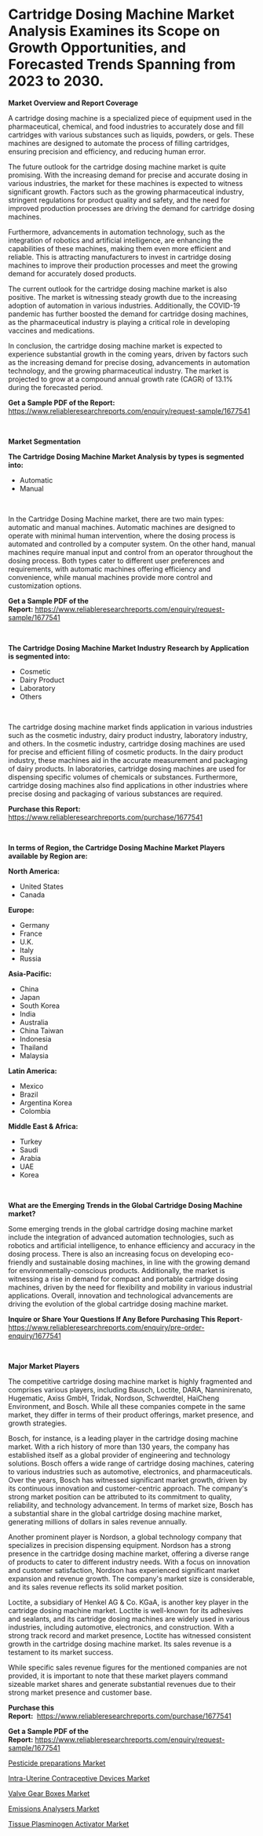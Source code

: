 <p><h1>Cartridge Dosing Machine Market Analysis Examines its Scope on Growth Opportunities, and Forecasted Trends Spanning from 2023 to 2030.</h1></p><p><strong>Market Overview and Report Coverage</strong></p>
<p><p>A cartridge dosing machine is a specialized piece of equipment used in the pharmaceutical, chemical, and food industries to accurately dose and fill cartridges with various substances such as liquids, powders, or gels. These machines are designed to automate the process of filling cartridges, ensuring precision and efficiency, and reducing human error.</p><p>The future outlook for the cartridge dosing machine market is quite promising. With the increasing demand for precise and accurate dosing in various industries, the market for these machines is expected to witness significant growth. Factors such as the growing pharmaceutical industry, stringent regulations for product quality and safety, and the need for improved production processes are driving the demand for cartridge dosing machines.</p><p>Furthermore, advancements in automation technology, such as the integration of robotics and artificial intelligence, are enhancing the capabilities of these machines, making them even more efficient and reliable. This is attracting manufacturers to invest in cartridge dosing machines to improve their production processes and meet the growing demand for accurately dosed products.</p><p>The current outlook for the cartridge dosing machine market is also positive. The market is witnessing steady growth due to the increasing adoption of automation in various industries. Additionally, the COVID-19 pandemic has further boosted the demand for cartridge dosing machines, as the pharmaceutical industry is playing a critical role in developing vaccines and medications.</p><p>In conclusion, the cartridge dosing machine market is expected to experience substantial growth in the coming years, driven by factors such as the increasing demand for precise dosing, advancements in automation technology, and the growing pharmaceutical industry. The market is projected to grow at a compound annual growth rate (CAGR) of 13.1% during the forecasted period.</p></p>
<p><strong>Get a Sample PDF of the Report:</strong> <a href="https://www.reliableresearchreports.com/enquiry/request-sample/1677541">https://www.reliableresearchreports.com/enquiry/request-sample/1677541</a></p>
<p>&nbsp;</p>
<p><strong>Market Segmentation</strong></p>
<p><strong>The Cartridge Dosing Machine Market Analysis by types is segmented into:</strong></p>
<p><ul><li>Automatic</li><li>Manual</li></ul></p>
<p>&nbsp;</p>
<p><p>In the Cartridge Dosing Machine market, there are two main types: automatic and manual machines. Automatic machines are designed to operate with minimal human intervention, where the dosing process is automated and controlled by a computer system. On the other hand, manual machines require manual input and control from an operator throughout the dosing process. Both types cater to different user preferences and requirements, with automatic machines offering efficiency and convenience, while manual machines provide more control and customization options.</p></p>
<p><strong>Get a Sample PDF of the Report:</strong>&nbsp;<a href="https://www.reliableresearchreports.com/enquiry/request-sample/1677541">https://www.reliableresearchreports.com/enquiry/request-sample/1677541</a></p>
<p>&nbsp;</p>
<p><strong>The Cartridge Dosing Machine Market Industry Research by Application is segmented into:</strong></p>
<p><ul><li>Cosmetic</li><li>Dairy Product</li><li>Laboratory</li><li>Others</li></ul></p>
<p>&nbsp;</p>
<p><p>The cartridge dosing machine market finds application in various industries such as the cosmetic industry, dairy product industry, laboratory industry, and others. In the cosmetic industry, cartridge dosing machines are used for precise and efficient filling of cosmetic products. In the dairy product industry, these machines aid in the accurate measurement and packaging of dairy products. In laboratories, cartridge dosing machines are used for dispensing specific volumes of chemicals or substances. Furthermore, cartridge dosing machines also find applications in other industries where precise dosing and packaging of various substances are required.</p></p>
<p><strong>Purchase this Report:</strong>&nbsp; <a href="https://www.reliableresearchreports.com/purchase/1677541">https://www.reliableresearchreports.com/purchase/1677541</a></p>
<p>&nbsp;</p>
<p><strong>In terms of Region, the Cartridge Dosing Machine Market Players available by Region are:</strong></p>
<p>
    <p> <strong> North America: </strong>
        <ul>
            <li>United States</li>
            <li>Canada</li>
        </ul>
        </p> 
    <p> <strong> Europe: </strong>
        <ul>
            <li>Germany</li>
            <li>France</li>
            <li>U.K.</li>
            <li>Italy</li>
            <li>Russia</li>
        </ul>
        </p> 
    <p> <strong> Asia-Pacific: </strong>
        <ul>
            <li>China</li>
            <li>Japan</li>
            <li>South Korea</li>
            <li>India</li>
            <li>Australia</li>
            <li>China Taiwan</li>
            <li>Indonesia</li>
            <li>Thailand</li>
            <li>Malaysia</li>
        </ul>
        </p> 
    <p> <strong> Latin America: </strong>
        <ul>
            <li>Mexico</li>
            <li>Brazil</li>
            <li>Argentina Korea</li>
            <li>Colombia</li>
        </ul>
        </p> 
    <p> <strong> Middle East & Africa: </strong>
        <ul>
            <li>Turkey</li>
            <li>Saudi</li>
            <li>Arabia</li>
            <li>UAE</li>
            <li>Korea</li>
        </ul>
    </p>
    </p>
<p>&nbsp;</p>
<p><strong>What are the Emerging Trends in the Global Cartridge Dosing Machine market?</strong></p>
<p><p>Some emerging trends in the global cartridge dosing machine market include the integration of advanced automation technologies, such as robotics and artificial intelligence, to enhance efficiency and accuracy in the dosing process. There is also an increasing focus on developing eco-friendly and sustainable dosing machines, in line with the growing demand for environmentally-conscious products. Additionally, the market is witnessing a rise in demand for compact and portable cartridge dosing machines, driven by the need for flexibility and mobility in various industrial applications. Overall, innovation and technological advancements are driving the evolution of the global cartridge dosing machine market.</p></p>
<p><strong>Inquire or Share Your Questions If Any Before Purchasing This Report</strong>- <a href="https://www.reliableresearchreports.com/enquiry/pre-order-enquiry/1677541">https://www.reliableresearchreports.com/enquiry/pre-order-enquiry/1677541</a></p>
<p>&nbsp;</p>
<p><strong>Major Market Players</strong></p>
<p><p>The competitive cartridge dosing machine market is highly fragmented and comprises various players, including Bausch, Loctite, DARA, Nanninirenato, Hugematic, Axiss GmbH, Tridak, Nordson, Schwerdtel, HaiCheng Environment, and Bosch. While all these companies compete in the same market, they differ in terms of their product offerings, market presence, and growth strategies.</p><p>Bosch, for instance, is a leading player in the cartridge dosing machine market. With a rich history of more than 130 years, the company has established itself as a global provider of engineering and technology solutions. Bosch offers a wide range of cartridge dosing machines, catering to various industries such as automotive, electronics, and pharmaceuticals. Over the years, Bosch has witnessed significant market growth, driven by its continuous innovation and customer-centric approach. The company's strong market position can be attributed to its commitment to quality, reliability, and technology advancement. In terms of market size, Bosch has a substantial share in the global cartridge dosing machine market, generating millions of dollars in sales revenue annually.</p><p>Another prominent player is Nordson, a global technology company that specializes in precision dispensing equipment. Nordson has a strong presence in the cartridge dosing machine market, offering a diverse range of products to cater to different industry needs. With a focus on innovation and customer satisfaction, Nordson has experienced significant market expansion and revenue growth. The company's market size is considerable, and its sales revenue reflects its solid market position.</p><p>Loctite, a subsidiary of Henkel AG & Co. KGaA, is another key player in the cartridge dosing machine market. Loctite is well-known for its adhesives and sealants, and its cartridge dosing machines are widely used in various industries, including automotive, electronics, and construction. With a strong track record and market presence, Loctite has witnessed consistent growth in the cartridge dosing machine market. Its sales revenue is a testament to its market success.</p><p>While specific sales revenue figures for the mentioned companies are not provided, it is important to note that these market players command sizeable market shares and generate substantial revenues due to their strong market presence and customer base.</p></p>
<p><strong>Purchase this Report:</strong>&nbsp;&nbsp;<a href="https://www.reliableresearchreports.com/purchase/1677541">https://www.reliableresearchreports.com/purchase/1677541</a></p>
<p></p>
<p><strong>Get a Sample PDF of the Report:</strong>&nbsp;<a href="https://www.reliableresearchreports.com/enquiry/request-sample/1677541">https://www.reliableresearchreports.com/enquiry/request-sample/1677541</a></p>
<p><p><a href="https://www.linkedin.com/pulse/pesticide-preparations-market-size-share-amp-trends/">Pesticide preparations Market</a></p><p><a href="https://www.linkedin.com/pulse/intra-uterine-contraceptive-devices-market-size-growth/">Intra-Uterine Contraceptive Devices Market</a></p><p><a href="https://medium.com/@morgancrist1926/valve-gear-boxes-market-research-report-its-history-and-forecast-2023-to-2030-4770525492d3">Valve Gear Boxes Market</a></p><p><a href="https://medium.com/@piercehoppe2023/emissions-analysers-market-trends-and-market-analysis-forecasted-for-period-2023-2030-b9c7cb51b5bb">Emissions Analysers Market</a></p><p><a href="https://www.linkedin.com/pulse/tissue-plasminogen-activator-market-research-report/">Tissue Plasminogen Activator Market</a></p></p>